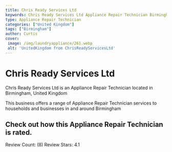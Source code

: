```yaml
---
title: Chris Ready Services Ltd
keywords: Chris Ready Services Ltd Appliance Repair Technician Birmingham United Kingdom 
type: Appliance Repair Technician 
categories: ["United Kingdom"]
tags: ["Birmingham"]
author: Curtis
cover:
 image: /img/laundryappliance/261.webp
 alt: 'UnitedKingdom from ChrisReadyServicesLtd'
---
```


# Chris Ready Services Ltd
Chris Ready Services Ltd is an Appliance Repair Technician located in Birmingham, United Kingdom

This business offers a range of Appliance Repair Technician services to households and businesses in and around Birmingham

## Check out how this Appliance Repair Technician is rated.
Review Count: (8)
Review Stars: 4.1

